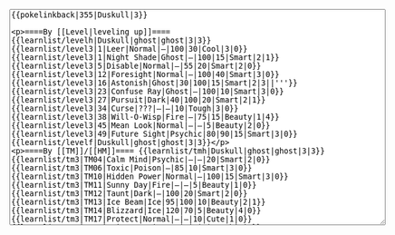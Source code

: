 </p><textarea readonly="" accesskey="," id="wpTextbox1" cols="80" rows="25" style="" class="mw-editfont-monospace" lang="en" dir="ltr" name="wpTextbox1">{{pokelinkback|355|Duskull|3}}

====By [[Level|leveling up]]====
{{learnlist/levelh|Duskull|ghost|ghost|3|3}}
{{learnlist/level3|1|Leer|Normal|—|100|30|Cool|3|0}}
{{learnlist/level3|1|Night Shade|Ghost|—|100|15|Smart|2|1}}
{{learnlist/level3|5|Disable|Normal|—|55|20|Smart|2|0}}
{{learnlist/level3|12|Foresight|Normal|—|100|40|Smart|3|0}}
{{learnlist/level3|16|Astonish|Ghost|30|100|15|Smart|2|3||'''}}
{{learnlist/level3|23|Confuse Ray|Ghost|—|100|10|Smart|3|0}}
{{learnlist/level3|27|Pursuit|Dark|40|100|20|Smart|2|1}}
{{learnlist/level3|34|Curse|???|—|—|10|Tough|3|0}}
{{learnlist/level3|38|Will-O-Wisp|Fire|—|75|15|Beauty|1|4}}
{{learnlist/level3|45|Mean Look|Normal|—|—|5|Beauty|2|0}}
{{learnlist/level3|49|Future Sight|Psychic|80|90|15|Smart|3|0}}
{{learnlist/levelf|Duskull|ghost|ghost|3|3}}

====By [[TM]]/[[HM]]====
{{learnlist/tmh|Duskull|ghost|ghost|3|3}}
{{learnlist/tm3|TM04|Calm Mind|Psychic|—|—|20|Smart|2|0}}
{{learnlist/tm3|TM06|Toxic|Poison|—|85|10|Smart|3|0}}
{{learnlist/tm3|TM10|Hidden Power|Normal|—|100|15|Smart|3|0}}
{{learnlist/tm3|TM11|Sunny Day|Fire|—|—|5|Beauty|1|0}}
{{learnlist/tm3|TM12|Taunt|Dark|—|100|20|Smart|2|0}}
{{learnlist/tm3|TM13|Ice Beam|Ice|95|100|10|Beauty|2|1}}
{{learnlist/tm3|TM14|Blizzard|Ice|120|70|5|Beauty|4|0}}
{{learnlist/tm3|TM17|Protect|Normal|—|—|10|Cute|1|0}}
{{learnlist/tm3|TM18|Rain Dance|Water|—|—|5|Tough|1|0}}
{{learnlist/tm3|TM21|Frustration|Normal|—|100|20|Cute|1|0}}
{{learnlist/tm3|TM27|Return|Normal|—|100|20|Cute|1|0}}
{{learnlist/tm3|TM29|Psychic|Psychic|90|100|10|Smart|1|3}}
{{learnlist/tm3|TM30|Shadow Ball|Ghost|80|100|15|Smart|3|0||'''}}
{{learnlist/tm3|TM32|Double Team|Normal|—|—|15|Cool|2|0}}
{{learnlist/tm3|TM41|Torment|Dark|—|100|15|Tough|2|0}}
{{learnlist/tm3|TM42|Facade|Normal|70|100|20|Cute|2|0}}
{{learnlist/tm3|TM43|Secret Power|Normal|70|100|20|Smart|1|0}}
{{learnlist/tm3|TM44|Rest|Psychic|—|—|10|Cute|2|0}}
{{learnlist/tm3|TM45|Attract|Normal|—|100|15|Cute|2|0}}
{{learnlist/tm3|TM46|Thief|Dark|40|100|10|Tough|1|0}}
{{learnlist/tm3|TM48|Skill Swap|Psychic|—|—|10|Smart|1|0}}
{{learnlist/tm3|TM49|Snatch|Dark|—|—|10|Smart|2|1}}
{{learnlist/tm3|HM05|Flash|Normal|—|70|20|Beauty|3|0}}
{{learnlist/tmf|Duskull|ghost|ghost|3|3}}

====By {{pkmn|breeding}}====
{{learnlist/breedh|Duskull|ghost|ghost|3|3}}
{{learnlist/breed3|{{MSP/3|092|Gastly}}{{MSP/3|093|Haunter}}{{MSP/3|094|Gengar}}{{MSP/3|109|Koffing}}{{MSP/3|110|Weezing}}{{MSP/3|202|Wobbuffet}}|Destiny Bond|Ghost|—|—|5|Smart|8|0}}
{{learnlist/breed3|{{MSP/3|353|Shuppet}}{{MSP/3|354|Banette}}|Faint Attack|Dark|60|—|20|Smart|2|0}}
{{learnlist/breed3|{{MSP/3|200|Misdreavus}}{{MSP/3|353|Shuppet}}{{MSP/3|354|Banette}}|Grudge|Ghost|—|—|5|Tough|1|0}}
{{learnlist/breed3|{{MSP/3|280|Ralts}}{{MSP/3|281|Kirlia}}{{MSP/3|282|Gardevoir}}|Imprison|Psychic|—|—|10|Smart|3|0}}
{{learnlist/breed3|{{MSP/3|088|Grimer}}{{MSP/3|089|Muk}}{{MSP/3|109|Koffing}}{{MSP/3|110|Weezing}}|Memento|Dark|—|—|10|Tough|8|0}}
{{learnlist/breed3|{{MSP/3|200|Misdreavus}}|Pain Split|Normal|—|—|20|Smart|1|4}}
{{learnlist/breedf|Duskull|ghost|ghost|3|3}}

====By [[Move Tutor|tutoring]]====
{{learnlist/tutorh|Duskull|ghost|ghost|3|3}}
{{learnlist/tutor3|Body Slam|Normal|85|100|15|Tough|1|4|||yes|yes|yes}}
{{learnlist/tutor3|Double-Edge|Normal|120|100|15|Tough|6|0|||yes|yes|yes}}
{{learnlist/tutor3|Dream Eater|Psychic|100|100|15|Smart|2|2|||yes|yes|yes}}
{{learnlist/tutor3|Endure|Normal|—|—|10|Tough|2|0|||no|yes|no}}
{{learnlist/tutor3|Icy Wind|Ice|55|95|15|Beauty|1|3|||no|yes|yes}}
{{learnlist/tutor3|Mimic|Normal|—|—|10|Cute|1|0|||yes|yes|yes}}
{{learnlist/tutor3|Nightmare|Ghost|—|—|15|Smart|1|3|||no|no|yes}}
{{learnlist/tutor3|Psych Up|Normal|—|—|10|Smart|2|0|||no|yes|no}}
{{learnlist/tutor3|Sleep Talk|Normal|—|—|10|Cute|3|0|||no|yes|no}}
{{learnlist/tutor3|Snore|Normal|40|100|15|Cute|4|0|||no|yes|no}}
{{learnlist/tutor3|Substitute|Normal|—|—|10|Smart|2|0|||yes|yes|yes}}
{{learnlist/tutor3|Swagger|Normal|—|90|15|Cute|2|0|||no|yes|yes}}
{{learnlist/tutorf|Duskull|ghost|ghost|3|3}}

====Special moves====
{{Shadow moves|355|19|Shadow Hold|Shadow Wave|--|--|Helping Hand|Normal|Shadow Ball|Ghost|Astonish|Ghost|Confuse Ray|Ghost|XD|Ghost|ghost}}

[[fr:Skelénox/Génération 3]]
[[it:Duskull/Mosse apprese in terza generazione]]
[[ja:ヨマワル/第六世代以前のおぼえるわざ]]
[[zh:夜巡灵/第三世代招式表]]
